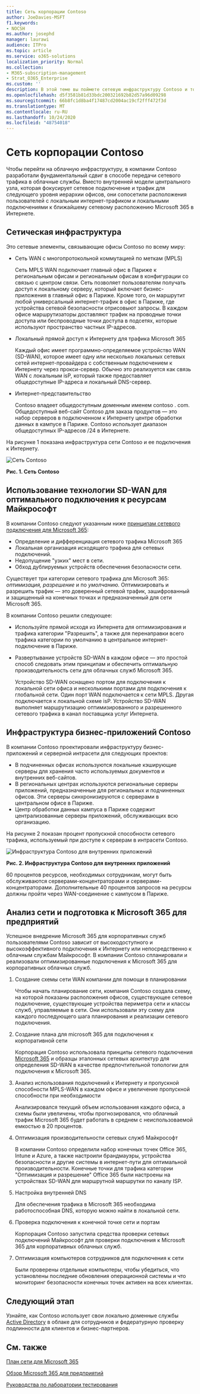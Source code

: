```yaml
---
title: Сеть корпорации Contoso
author: JoeDavies-MSFT
f1.keywords:
- NOCSH
ms.author: josephd
manager: laurawi
audience: ITPro
ms.topic: article
ms.service: o365-solutions
localization_priority: Normal
ms.collection:
- M365-subscription-management
- Strat_O365_Enterprise
ms.custom: ''
description: В этой теме вы поймете сетевую инфраструктуру Contoso и то, как компания использует технологию SD-WAN для оптимальной производительности сети в Microsoft 365 для корпоративных облачных служб.
ms.openlocfilehash: d5f3581b81d33bdc200321692b82d57a96d09298
ms.sourcegitcommit: 66b8fc1d8ba4f17487cd2004ac19cf2fff472f3d
ms.translationtype: MT
ms.contentlocale: ru-RU
ms.lasthandoff: 10/24/2020
ms.locfileid: "48754018"
---
```

# <a name="networking-for-the-contoso-corporation"></a>Сеть корпорации Contoso

Чтобы перейти на облачную инфраструктуру, в компании Contoso разработали фундаментальный сдвиг в способе передачи сетевого трафика в облачные службы. Вместо внутренней модели центрального узла, которая фокусирует сетевое подключение и трафик для следующего уровня иерархии офисов, они сопосетили расположения пользователей с локальным интернет-трафиком и локальными подключениями к ближайшему сетевому расположению Microsoft 365 в Интернете.

## <a name="networking-infrastructure"></a>Сетическая инфраструктура

Это сетевые элементы, связывающие офисы Contoso по всему миру:

- Сеть WAN с многопротокольной коммутацией по меткам (MPLS)

  Сеть MPLS WAN подключает главный офис в Париже к региональным офисам и региональным офисам в конфигурации со связью с центром связи. Сеть позволяет пользователям получать доступ к локальному серверу, который включает бизнес-приложения в главный офис в Париже. Кроме того, он маршрутит любой универсальный интернет-трафик в офис в Париже, где устройства сетевой безопасности отрисовыют запросы. В каждом офисе маршрутизаторы доставляют трафик на проводные точки доступа или беспроводные точки доступа в подсетях, которые используют пространство частных IP-адресов.

- Локальный прямой доступ к Интернету для трафика Microsoft 365

  Каждый офис имеет программно-определяемое устройство WAN (SD-WAN), которое имеет одну или несколько локальных сетевых сетей интернет-провайдера с собственным подключением к Интернету через прокси-сервер. Обычно это реализуется как связь WAN с локальным isP, который также предоставляет общедоступные IP-адреса и локальный DNS-сервер.

- Интернет-представительство

  Contoso владеет общедоступным доменным именем contoso \. com. Общедоступный веб-сайт Contoso для заказа продуктов — это набор серверов в подключенном к Интернету центре обработки данных в кампусе в Париже. Contoso использует диапазон общедоступных IP-адресов /24 в Интернете.

На рисунке 1 показана инфраструктура сети Contoso и ее подключения к Интернету.

![Сеть Contoso](../media/contoso-networking/contoso-networking-fig1.png)
 
**Рис. 1. Сеть Contoso**

## <a name="use-of-sd-wan-for-optimal-network-connectivity-to-microsoft"></a>Использование технологии SD-WAN для оптимального подключения к ресурсам Майкрософт

В компании Contoso следуют указанным ниже [принципам сетевого подключения для Microsoft 365](microsoft-365-network-connectivity-principles.md):

- Определение и дифференциация сетевого трафика Microsoft 365
- Локальная организация исходящего трафика для сетевых подключений.
- Недопущение "узких" мест в сети.
- Обход дублируемых устройств обеспечения безопасности сети.

Существует три категории сетевого трафика для Microsoft 365: *оптимизация,* *разрешение* и по *умолчанию.* Оптимизировать и разрешить трафик — это доверенный сетевой трафик, зашифрованный и защищенный на конечных точках и предназначенный для сети Microsoft 365.

В компании Contoso решили следующее:

- Используйте прямой исходя из Интернета для оптимизирования и трафика категории "Разрешить", а также для перенаправки всего трафика категории по умолчанию в центральное интернет-подключение в Париже.

- Развертывание устройств SD-WAN в каждом офисе — это простой способ следовать этим принципам и обеспечить оптимальную производительность сети для облачных служб Microsoft 365.

  Устройство SD-WAN оснащено портом для подключения к локальной сети офиса и несколькими портами для подключения к глобальной сети. Один порт WAN подключается к сети MPLS. Другая подключается к локальной схеме isP. Устройство SD-WAN выполняет маршрутизацию оптимизированного и разрешенного сетевого трафика в канал поставщика услуг Интернета.

## <a name="the-contoso-line-of-business-app-infrastructure"></a>Инфраструктура бизнес-приложений Contoso

В компании Contoso проектировали инфраструктуру бизнес-приложений и серверной интрасети для следующих проектов:

- В подчиненных офисах используются локальные кэширующие серверы для хранения часто используемых документов и внутренних веб-сайтов.
- В региональных центрах используются региональные серверы приложений, предназначенные для региональных и подчиненных офисов. Эти серверы синхронизируются с серверами в центральном офисе в Париже.
- Центр обработки данных кампуса в Париже содержит централизованные серверы приложений, обслуживающих всю организацию.

На рисунке 2 показан процент пропускной способности сетевого трафика, используемый при доступе к серверам в интрасети Contoso.

![Инфраструктура Contoso для внутренних приложений](../media/contoso-networking/contoso-networking-fig2.png)
 
**Рис. 2. Инфраструктура Contoso для внутренних приложений**

60 процентов ресурсов, необходимых сотрудникам, могут быть обслуживаются серверами-концентраторами и серверами-концентраторами. Дополнительные 40 процентов запросов на ресурсы должны пройти через WAN-соединение с кампусом в Париже.

## <a name="network-analysis-and-preparation-for-microsoft-365-for-enterprise"></a>Анализ сети и подготовка к Microsoft 365 для предприятий

Успешное внедрение Microsoft 365 для корпоративных служб пользователями Contoso зависит от высокодоступного и высокоэффективного подключения к Интернету или непосредственно к облачным службам Майкрософт. В компании Contoso спланировали и реализовали оптимизированные подключения к Microsoft 365 для корпоративных облачных служб.

1. Создание схемы сети WAN компании для помощи в планировании

   Чтобы начать планирование сети, компания Contoso создала схему, на которой показаны расположения офисов, существующее сетевое подключение, существующие устройства периметра сети и классы служб, управляемые в сети. Они использовали эту схему для каждого последующего шага планирования и реализации сетевого подключения.

2. Создание плана для microsoft 365 для подключения к корпоративной сети

   Корпорация Contoso использовала принципы сетевого подключения [Microsoft 365](microsoft-365-network-connectivity-principles.md) и образцы эталонных сетевых архитектур для определения SD-WAN в качестве предпочтительной топологии для подключения к Microsoft 365.

3. Анализ использования подключений к Интернету и пропускной способности MPLS-WAN в каждом офисе и увеличение пропускной способности при необходимости

   Анализировался текущий объем использования каждого офиса, а схемы были увеличены, чтобы прогнозировался, что облачный трафик Microsoft 365 будет работать в среднем с неиспользоваемой емкостью в 20 процентов.

4. Оптимизация производительности сетевых служб Майкрософт

   В компании Contoso определили набор конечных точек Office 365, Intune и Azure, а также настроили брандмауэры, устройства безопасности и другие системы в интернет-пути для оптимальной производительности. Конечные точки для трафика категории "Оптимизация и разрешение" Office 365 были настроены на устройствах SD-WAN для маршрутной маршрутки по каналу ISP.

5. Настройка внутренней DNS

   Для обеспечения трафика в Microsoft 365 необходима работоспособная DNS, которую можно найти в локальной сети.

6. Проверка подключения к конечной точке сети и портам

   Корпорация Contoso запустила средства проверки сетевых подключений Майкрософт для проверки подключения к Microsoft 365 для корпоративных облачных служб.

7. Оптимизация компьютеров сотрудников для подключения к сети

   Были проверены отдельные компьютеры, чтобы убедиться, что установлены последние обновления операционной системы и что мониторинг безопасности конечных точек активен на всех клиентах.

## <a name="next-step"></a>Следующий этап

Узнайте, как Contoso использует свои локально доменные службы [Active Directory](contoso-identity.md) в облаке для сотрудников и федературную проверку подлинности для клиентов и бизнес-партнеров.

## <a name="see-also"></a>См. также

[План сети для Microsoft 365](networking-roadmap-microsoft-365.md)

[Обзор Microsoft 365 для предприятий](microsoft-365-overview.md)

[Руководства по лаборатории тестирования](m365-enterprise-test-lab-guides.md)
